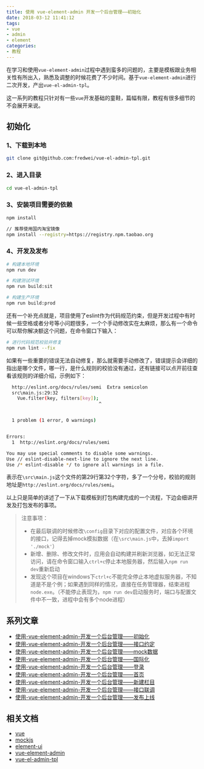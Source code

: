 ```yaml
---
title: 使用 vue-element-admin 开发一个后台管理——初始化
date: 2018-03-12 11:41:12
tags: 
- vue
- admin
- element
categories: 
- 教程
---
```


在学习和使用`vue-element-admin`过程中遇到蛮多的问题的，主要是模板跟业务相关性有所出入，熟悉及调整的时候花费了不少时间。基于`vue-element-admin`进行二次开发，产出`vue-el-admin-tpl`。

这一系列的教程只针对有一些`vue`开发基础的童鞋，篇幅有限，教程有很多细节的不会展开来说。

<!-- more -->

## 初始化

### 1、下载到本地

```bash
git clone git@github.com:fredwei/vue-el-admin-tpl.git
```

### 2、进入目录

```bash
cd vue-el-admin-tpl
```

### 3、安装项目需要的依赖

```bash
npm install

// 推荐使用国内淘宝镜像
npm install --registry=https://registry.npm.taobao.org
```

### 4、开发及发布

```bash
# 构建本地环境
npm run dev

# 构建测试环境
npm run build:sit

# 构建生产环境
npm run build:prod
```

还有一个补充点就是，项目使用了eslint作为代码规范约束，但是开发过程中有时候一些空格或者分号等小问题很多，一个个手动修改实在太麻烦，那么有一个命令可以帮你解决额这个问题，在命令窗口下输入：

```bash
# 进行代码规范校验并修复
npm run lint --fix
```

如果有一些重要的错误无法自动修复，那么就需要手动修改了，错误提示会详细的指出是哪个文件，哪一行，是什么规则的校验没有通过，还有链接可以点开前往查看该规则的详细介绍，示例如下：

```bash
  http://eslint.org/docs/rules/semi  Extra semicolon
  src\main.js:29:32
    Vue.filter(key, filters[key]);
                                  ^


  1 problem (1 error, 0 warnings)


Errors:
  1  http://eslint.org/docs/rules/semi

You may use special comments to disable some warnings.
Use // eslint-disable-next-line to ignore the next line.
Use /* eslint-disable */ to ignore all warnings in a file.

```

表示在`\src\main.js`这个文件的第29行第32个字符，多了一个分号，校验的规则地址是`http://eslint.org/docs/rules/semi`。

以上只是简单的讲述了一下从下载模板到打包构建完成的一个流程，下边会细讲开发及打包发布的事项。

> 注意事项：
> 
> - 在最后联调的时候修改`\config`目录下对应的配置文件，对应各个环境的接口，记得去掉mock模拟数据（在`\src\main.js`中，去掉`import './mock'`）
> - 新增、删除、修改文件时，应用会自动构建并刷新浏览器，如无法正常访问，请在命令窗口输入`ctrl+c`停止本地服务器，然后输入`npm run dev`重新启动
> - 发现这个项目在windows下`ctrl+c`不能完全停止本地虚拟服务器，不知道是不是个例；如果遇到同样的情况，直接在任务管理器，结束进程`node.exe`。（不能停止表现为，`npm run dev`启动服务时，端口与配置文件中不一致，进程中会有多个node进程）
> 


## 系列文章

- [使用-vue-element-admin-开发一个后台管理——初始化](/2018/03/12/使用-vue-element-admin-开发一个后台管理——初始化/)
- [使用-vue-element-admin-开发一个后台管理——接口约定](/2018/03/15/使用-vue-element-admin-开发一个后台管理——接口约定/)
- [使用-vue-element-admin-开发一个后台管理——mock数据](/2018/03/15/使用-vue-element-admin-开发一个后台管理——mock数据/)
- [使用-vue-element-admin-开发一个后台管理——国际化](/2018/03/15/使用-vue-element-admin-开发一个后台管理——国际化/)
- [使用-vue-element-admin-开发一个后台管理——登录](/2018/03/15/使用-vue-element-admin-开发一个后台管理——登录/)
- [使用-vue-element-admin-开发一个后台管理——首页](/2018/03/15/使用-vue-element-admin-开发一个后台管理——首页/)
- [使用-vue-element-admin-开发一个后台管理——新建栏目](/2018/03/15/使用-vue-element-admin-开发一个后台管理——新建栏目/)
- [使用-vue-element-admin-开发一个后台管理——接口联调](/2018/03/15/使用-vue-element-admin-开发一个后台管理——接口联调/)
- [使用-vue-element-admin-开发一个后台管理——发布上线](/2018/03/15/使用-vue-element-admin-开发一个后台管理——发布上线/)

## 相关文档

- [vue](https://vuefe.cn/v2/guide/)
- [mockjs](http://mockjs.com/)
- [element-ui](http://element-cn.eleme.io/)
- [vue-element-admin](https://panjiachen.github.io/vue-element-admin-site/)
- [vue-el-admin-tpl](https://github.com/fredwei/vue-el-admin-tpl)